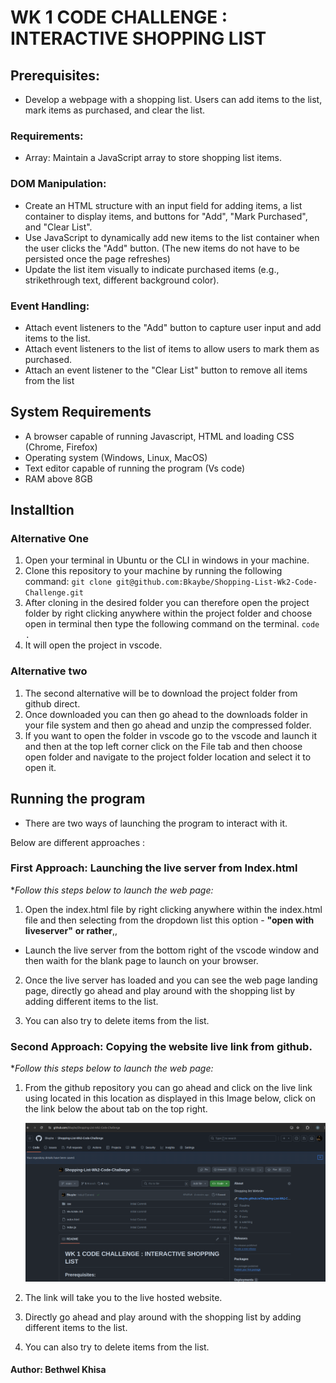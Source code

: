 # WK 1 CODE CHALLENGE : INTERACTIVE SHOPPING LIST

## Prerequisites:

- Develop a webpage with a shopping list. Users can add items to the list, mark items as purchased, and clear the list.

### Requirements:

- Array: Maintain a JavaScript array to store shopping list items.

### DOM Manipulation:

- Create an HTML structure with an input field for adding items, a list container to display items, and buttons for "Add", "Mark Purchased", and "Clear List".
- Use JavaScript to dynamically add new items to the list container when the user clicks the "Add" button. (The new items do not have to be persisted once the page refreshes)
- Update the list item visually to indicate purchased items (e.g., strikethrough text, different background color).

### Event Handling:

- Attach event listeners to the "Add" button to capture user input and add items to the list.
- Attach event listeners to the list of items to allow users to mark them as purchased.
- Attach an event listener to the "Clear List" button to remove all items from the list

## System Requirements

- A browser capable of running Javascript, HTML and loading CSS (Chrome, Firefox)
- Operating system (Windows, Linux, MacOS)
- Text editor capable of running the program (Vs code)
- RAM above 8GB

## Installtion

### Alternative One

1. Open your terminal in Ubuntu or the CLI in windows in your machine.
2. Clone this repository to your machine by running the following command:
   `git clone git@github.com:Bkaybe/Shopping-List-Wk2-Code-Challenge.git`
3. After cloning in the desired folder you can therefore open the project folder by right clicking anywhere within the project folder and choose open in terminal then type the following command on the terminal.
   `code .`
4. It will open the project in vscode.

### Alternative two

1. The second alternative will be to download the project folder from github direct.
2. Once downloaded you can then go ahead to the downloads folder in your file system and then go ahead and unzip the compressed folder.
3. If you want to open the folder in vscode go to the vscode and launch it and then at the top left corner click on the File tab and then choose open folder and navigate to the project folder location and select it to open it.

## Running the program

- There are two ways of launching the program to interact with it.

Below are different approaches :

### First Approach: Launching the live server from Index.html

\*_Follow this steps below to launch the web page:_

1.  Open the index.html file by right clicking anywhere within the index.html file and then selecting from the dropdown list this option - **"open with liveserver"**
    **or rather**,,

- Launch the live server from the bottom right of the vscode window and then waith for the blank page to launch on your browser.

2. Once the live server has loaded and you can see the web page landing page, directly go ahead and play around with the shopping list by adding different items to the list.

3. You can also try to delete items from the list.

### Second Approach: Copying the website live link from github.

\*_Follow this steps below to launch the web page:_

1. From the github repository you can go ahead and click on the live link using located in this location as displayed in this Image below, click on the link below the about tab on the top right.

   ![Link Image](images/github.png)

2. The link will take you to the live hosted website.

3. Directly go ahead and play around with the shopping list by adding different items to the list.

4. You can also try to delete items from the list.

#### Author: Bethwel Khisa
